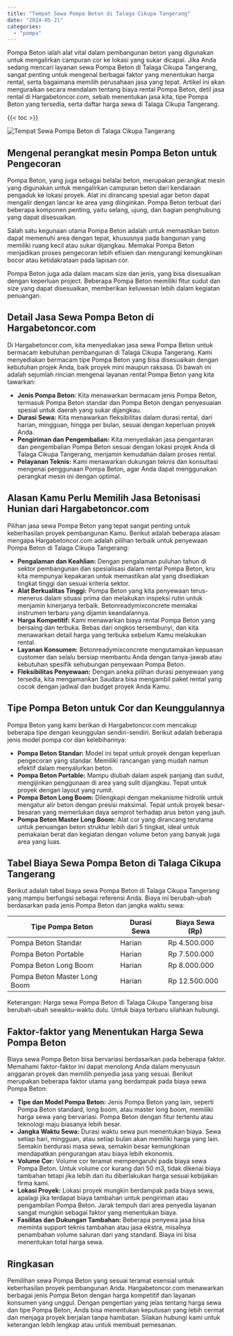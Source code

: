```yaml
---
title: "Tempat Sewa Pompa Beton di Talaga Cikupa Tangerang"
date: "2024-05-21"
categories: 
  - "pompa"
---
```




Pompa Beton ialah alat vital dalam pembangunan beton yang digunakan untuk mengalirkan campuran cor ke lokasi yang sukar dicapai. Jika Anda sedang mencari layanan sewa Pompa Beton di Talaga Cikupa Tangerang, sangat penting untuk mengenal berbagai faktor yang menentukan harga rental, serta bagaimana memilih perusahaan jasa yang tepat. Artikel ini akan menguraikan secara mendalam tentang biaya rental Pompa Beton, detil jasa rental di Hargabetoncor.com, sebab menentukan jasa kita, tipe Pompa Beton yang tersedia, serta daftar harga sewa di Talaga Cikupa Tangerang.

{{< toc >}}

![Tempat Sewa Pompa Beton di Talaga Cikupa Tangerang](https://hargareadymixid.github.io/pompa/concrete-pump%20(21).png)

## Mengenal perangkat mesin Pompa Beton untuk Pengecoran

Pompa Beton, yang juga sebagai belalai beton, merupakan perangkat mesin yang digunakan untuk mengalirkan campuran beton dari kendaraan pengaduk ke lokasi proyek. Alat ini dirancang spesial agar beton dapat mengalir dengan lancar ke area yang diinginkan. Pompa Beton terbuat dari beberapa komponen penting, yaitu selang, ujung, dan bagian penghubung yang dapat disesuaikan.

Salah satu kegunaan utama Pompa Beton adalah untuk memastikan beton dapat memenuhi area dengan tepat, khususnya pada bangunan yang memiliki ruang kecil atau sukar dijangkau. Memakai Pompa Beton menjadikan proses pengecoran lebih efisien dan mengurangi kemungkinan bocor atau ketidakrataan pada lapisan cor.

Pompa Beton juga ada dalam macam size dan jenis, yang bisa disesuaikan dengan keperluan project. Beberapa Pompa Beton memiliki fitur sudut dan size yang dapat disesuaikan, memberikan keluwesan lebih dalam kegiatan penuangan.

## Detail Jasa Sewa Pompa Beton di Hargabetoncor.com

Di Hargabetoncor.com, kita menyediakan jasa sewa Pompa Beton untuk bermacam kebutuhan pembangunan di Talaga Cikupa Tangerang. Kami menyediakan bermacam tipe Pompa Beton yang bisa disesuaikan dengan kebutuhan projek Anda, baik proyek mini maupun raksasa. Di bawah ini adalah sejumlah rincian mengenai layanan rental Pompa Beton yang kita tawarkan:

- **Jenis Pompa Beton:** Kita menawarkan bermacam jenis Pompa Beton, termasuk Pompa Beton standar dan Pompa Beton dengan penyesuaian spesial untuk daerah yang sukar dijangkau.
- **Durasi Sewa:** Kita menawarkan fleksibilitas dalam durasi rental, dari harian, mingguan, hingga per bulan, sesuai dengan keperluan proyek Anda.
- **Pengiriman dan Pengembalian:** Kita menyediakan jasa pengantaran dan pengembalian Pompa Beton sesuai dengan lokasi projek Anda di Talaga Cikupa Tangerang, menjamin kemudahan dalam proses rental.
- **Pelayanan Teknis:** Kami menawarkan dukungan teknis dan konsultasi mengenai penggunaan Pompa Beton, agar Anda dapat menggunakan perangkat mesin ini dengan optimal.

## Alasan Kamu Perlu Memilih Jasa Betonisasi Hunian dari Hargabetoncor.com

Pilihan jasa sewa Pompa Beton yang tepat sangat penting untuk keberhasilan proyek pembangunan Kamu. Berikut adalah beberapa alasan mengapa Hargabetoncor.com adalah pilihan terbaik untuk penyewaan Pompa Beton di Talaga Cikupa Tangerang:

- **Pengalaman dan Keahlian:** Dengan pengalaman puluhan tahun di sektor pembangunan dan spesialisasi dalam rental Pompa Beton, kru kita mempunyai kepakaran untuk memastikan alat yang disediakan tingkat tinggi dan sesuai kriteria sektor.
- **Alat Berkualitas Tinggi:** Pompa Beton yang kita penyewaan terus-menerus dalam situasi prima dan melakukan inspeksi rutin untuk menjamin kinerjanya terbaik. Betonreadymixconcrete memakai instrumen terbaru yang dijamin keandalannya.
- **Harga Kompetitif:** Kami menawarkan biaya rental Pompa Beton yang bersaing dan terbuka. Bebas dari ongkos tersembunyi, dan kita menawarkan detail harga yang terbuka sebelum Kamu melakukan rental.
- **Layanan Konsumen:** Betonreadymixconcrete mengutamakan kepuasan customer dan selalu bersiap membantu Anda dengan tanya-jawab atau kebutuhan spesifik sehubungan penyewaan Pompa Beton.
- **Fleksibilitas Penyewaan:** Dengan aneka pilihan durasi penyewaan yang tersedia, kita mengamankan Saudara bisa mengambil paket rental yang cocok dengan jadwal dan budget proyek Anda Kamu.

## Tipe Pompa Beton untuk Cor dan Keunggulannya

Pompa Beton yang kami berikan di Hargabetoncor.com mencakup beberapa tipe dengan keunggulan sendiri-sendiri. Berikut adalah beberapa jenis model pompa cor dan kelebihannya:

- **Pompa Beton Standar:** Model ini tepat untuk proyek dengan keperluan pengecoran yang standar. Memiliki rancangan yang mudah namun efektif dalam menyalurkan beton.
- **Pompa Beton Portable:** Mampu diubah dalam aspek panjang dan sudut, mengijinkan penggunaan di area yang sulit dijangkau. Tepat untuk proyek dengan layout yang rumit.
- **Pompa Beton Long Boom:** Dilengkapi dengan mekanisme hidrolik untuk mengatur alir beton dengan presisi maksimal. Tepat untuk proyek besar-besaran yang memerlukan daya semprot terhadap arus beton yang jauh.
- **Pompa Beton Master Long Boom:** Alat cor yang dirancang terutama untuk penuangan beton struktur lebih dari 5 tingkat, ideal untuk pemakaian berat dan kegiatan dengan volume beton yang banyak juga area yang luas.

## Tabel Biaya Sewa Pompa Beton di Talaga Cikupa Tangerang

Berikut adalah tabel biaya sewa Pompa Beton di Talaga Cikupa Tangerang yang mampu berfungsi sebagai referensi Anda. Biaya ini berubah-ubah berdasarkan pada jenis Pompa Beton dan jangka waktu sewa:

| Tipe Pompa Beton | Durasi Sewa | Biaya Sewa (Rp) |
| --- | --- | --- |
| Pompa Beton Standar | Harian | Rp 4.500.000 |
| Pompa Beton Portable | Harian | Rp 7.500.000 |
| Pompa Beton Long Boom | Harian | Rp 8.000.000 |
| Pompa Beton Master Long Boom | Harian | Rp 12.500.000 |

Keterangan: Harga sewa Pompa Beton di Talaga Cikupa Tangerang bisa berubah-ubah sewaktu-waktu dulu. Untuk biaya terbaru silahkan hubungi.

## Faktor-faktor yang Menentukan Harga Sewa Pompa Beton

Biaya sewa Pompa Beton bisa bervariasi berdasarkan pada beberapa faktor. Memahami faktor-faktor ini dapat menolong Anda dalam menyusun anggaran proyek dan memilih penyedia jasa yang sesuai. Berikut merupakan beberapa faktor utama yang berdampak pada biaya sewa Pompa Beton:

- **Tipe dan Model Pompa Beton:** Jenis Pompa Beton yang lain, seperti Pompa Beton standard, long boom, atau master long boom, memiliki harga sewa yang bervariasi. Pompa Beton dengan fitur tertentu atau teknologi maju biasanya lebih besar.
- **Jangka Waktu Sewa:** Durasi waktu sewa pun menentukan biaya. Sewa setiap hari, mingguan, atau setiap bulan akan memiliki harga yang lain. Semakin berdurasi masa sewa, semakin besar kemungkinan mendapatkan pengurangan atau biaya lebih ekonomis.
- **Volume Cor:** Volume cor teramat mempengaruhi pada biaya sewa Pompa Beton. Untuk volume cor kurang dari 50 m3, tidak dikenai biaya tambahan tetapi jika lebih dari itu diberlakukan harga sesuai kebijakan firma kami.
- **Lokasi Proyek:** Lokasi proyek mungkin berdampak pada biaya sewa, apalagi jika terdapat biaya tambahan untuk pengiriman atau pengambilan Pompa Beton. Jarak tempuh dari area penyedia layanan sangat mungkin sebagai faktor yang menentukan biaya.
- **Fasilitas dan Dukungan Tambahan:** Beberapa penyewa jasa bisa meminta support teknis tambahan atau jasa ekstra, misalnya penambahan volume saluran dari yang standard. Biaya ini bisa menentukan total harga sewa.

## Ringkasan

Pemilihan sewa Pompa Beton yang sesuai teramat esensial untuk keberhasilan proyek pembangunan Anda. Hargabetoncor.com menawarkan berbagai jenis Pompa Beton dengan harga kompetitif dan layanan konsumen yang unggul. Dengan pengertian yang jelas tentang harga sewa dan tipe Pompa Beton, Anda bisa menentukan keputusan yang lebih cermat dan menjaga proyek berjalan tanpa hambatan. Silakan hubungi kami untuk keterangan lebih lengkap atau untuk membuat pemesanan.
